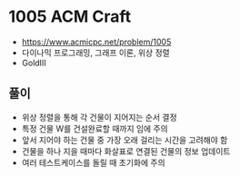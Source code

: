 # 1005 ACM Craft
+ https://www.acmicpc.net/problem/1005
+ 다이나믹 프로그래밍, 그래프 이론, 위상 정렬
+ GoldⅢ

## 풀이
+ 위상 정렬을 통해 각 건물이 지어지는 순서 결정
+ 특정 건물 W를 건설완료할 때까지 임에 주의
+ 앞서 지어야 하는 건물 중 가장 오래 걸리는 시간을 고려해야 함
+ 건물을 하나 지을 때마다 화살표로 연결된 건물의 정보 업데이트
+ 여러 테스트케이스를 돌릴 때 초기화에 주의

